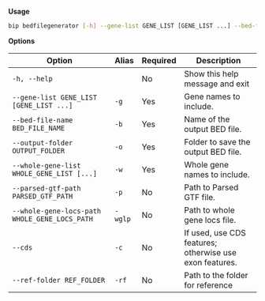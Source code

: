 
__Usage__

```bash
bip bedfilegenerator [-h] --gene-list GENE_LIST [GENE_LIST ...] --bed-file-name BED_FILE_NAME --output-folder OUTPUT_FOLDER --whole-gene-list WHOLE_GENE_LIST [WHOLE_GENE_LIST ...] [--parsed-gtf-path PARSED_GTF_PATH] [--whole-gene-locs-path WHOLE_GENE_LOCS_PATH] [--cds] [--ref-folder REF_FOLDER]
```

__Options__

| Option                                        | Alias    | Required | Description                                                    |
|-----------------------------------------------|----------|----------|----------------------------------------------------------------|
| `-h, --help`                                  |          | No       | Show this help message and exit                               |
| `--gene-list GENE_LIST [GENE_LIST ...]`       | `-g`     | Yes      | Gene names to include.                                         |
| `--bed-file-name BED_FILE_NAME`               | `-b`     | Yes      | Name of the output BED file.                                   |
| `--output-folder OUTPUT_FOLDER`               | `-o`     | Yes      | Folder to save the output BED file.                           |
| `--whole-gene-list WHOLE_GENE_LIST [...]`     | `-w`     | Yes      | Whole gene names to include.                                   |
| `--parsed-gtf-path PARSED_GTF_PATH`           | `-p`     | No       | Path to Parsed GTF file.                                       |
| `--whole-gene-locs-path WHOLE_GENE_LOCS_PATH` | `-wglp`  | No       | Path to whole gene locs file.                                  |
| `--cds`                                       | `-c`     | No       | If used, use CDS features; otherwise use exon features.       |
| `--ref-folder REF_FOLDER`                     | `-rf`    | No       | Path to the folder for reference